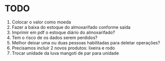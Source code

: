 # TODO

1. Colocar o valor como moeda
2. Fazer a baixa do estoque do almoxarifado conforme saída
3. Imprimir em pdf o estoque diário do almoxarifado?
4. Tem o risco de os dados serem perdidos?
5. Melhor deixar uma ou duas pessoas habilitadas para deletar operações?
6. Precisamos incluir 2 novos produtos: lixeira e rodo
7. Trocar unidade da luva mangoti de par para unidade
